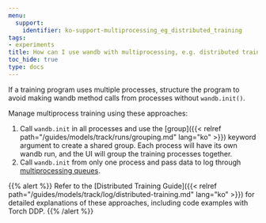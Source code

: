 ```yaml
---
menu:
  support:
    identifier: ko-support-multiprocessing_eg_distributed_training
tags:
- experiments
title: How can I use wandb with multiprocessing, e.g. distributed training?
toc_hide: true
type: docs
---
```


If a training program uses multiple processes, structure the program to avoid making wandb method calls from processes without `wandb.init()`. 

Manage multiprocess training using these approaches:

1. Call `wandb.init` in all processes and use the [group]({{< relref path="/guides/models/track/runs/grouping.md" lang="ko" >}}) keyword argument to create a shared group. Each process will have its own wandb run, and the UI will group the training processes together.
2. Call `wandb.init` from only one process and pass data to log through [multiprocessing queues](https://docs.python.org/3/library/multiprocessing.html#exchanging-objects-between-processes).

{{% alert %}}
Refer to the [Distributed Training Guide]({{< relref path="/guides/models/track/log/distributed-training.md" lang="ko" >}}) for detailed explanations of these approaches, including code examples with Torch DDP.
{{% /alert %}}